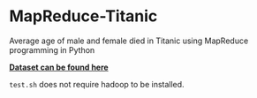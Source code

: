 # MapReduce-Titanic

Average age of male and female died in Titanic using MapReduce programming in Python

[**Dataset can be found here**](https://drive.google.com/file/d/1DT1BU7cJTiaYdeWVRHnlTG5u79hE2zU5/view)

`test.sh` does not require hadoop to be installed. 
